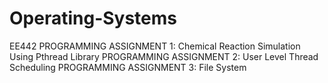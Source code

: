 # Operating-Systems
EE442
PROGRAMMING ASSIGNMENT 1: Chemical Reaction Simulation Using Pthread Library
PROGRAMMING ASSIGNMENT 2: User Level Thread Scheduling
PROGRAMMING ASSIGNMENT 3: File System 
